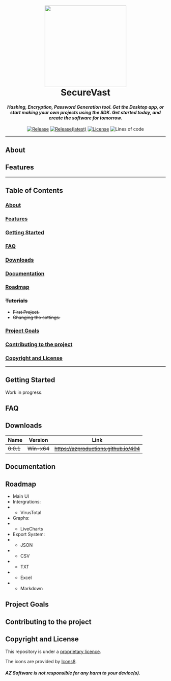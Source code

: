 <h1 align="center">
<img src="https://raw.githubusercontent.com/AZProductions/SecureVast/main/Resource/Final.png" width="256"/><br />
SecureVast
</h1>
<h4 align="center" style="font-weight: bold; font-style: italic;"> Hashing, Encryption, Password Generation tool. Get the Desktop app, or start making your own projects using the SDK. Get started today, and create the software for tomorrow.</h4>


<div align="center">

[![Release](https://img.shields.io/github/downloads/azproductions/SecureVast/total)](https://github.com/AZProductions/SecureVast/releases)
[![Release(latest)](https://img.shields.io/github/downloads/azproductions/SecureVast/latest/total)](https://github.com/AZProductions/SecureVast/releases/latest)
[![License](https://img.shields.io/github/license/azproductions/SecureVast)](https://github.com/AZProductions/SecureVast/blob/main/LICENSE)
![Lines of code](https://img.shields.io/tokei/lines/github/azproductions/SecureVast)

</div>

----

## About


## Features

___

## **Table of Contents**
### [About](#about)
### [Features](#features)
### [Getting Started](#getting-started-1)
### [FAQ](#faq-1)
### [Downloads](#downloads-1)
### [Documentation](#documentation-1)
### [Roadmap](#roadmap-1)
### <s>Tutorials
- First Project.
- Changing the settings.</s>
### [Project Goals](#project-goals-1)
### [Contributing to the project](#contributing-to-the-project-1)
### [Copyright and License](#copyright-and-license-1)

___

## Getting Started
Work in progress.

## FAQ

## Downloads
| Name | Version | Link |
| --- | --- | --- |
| <s>0.0.1</s> | <s>Win-x64</s> | <s>https://azproductions.github.io/404</s> | 


## Documentation

## Roadmap
- Main UI
- Intergrations:
- - VirusTotal
- Graphs:
- - LiveCharts
- Export System:
- - JSON
- - CSV
- - TXT
- - Excel
- - Markdown

## Project Goals

## Contributing to the project

## Copyright and License

This repository is under a [proprietary licence](https://github.com/AZProductions/SecureVast/blob/main/LICENSE).

The icons are provided by [Icons8](https://icons8.com).

##### ***AZ Software is not responsible for any harm to your device(s).***